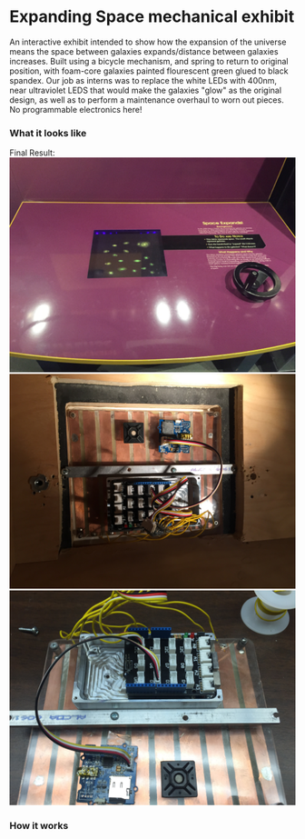 # Expanding Space mechanical exhibit
An interactive exhibit intended to show how the expansion of the universe means the space between galaxies expands/distance between galaxies increases. Built using a bicycle mechanism, and spring to return to original position, with foam-core galaxies painted flourescent green glued to black spandex. Our job as interns was to replace the white LEDs with 400nm, near ultraviolet LEDS that would make the galaxies "glow" as the original design, as well as to perform a maintenance overhaul to worn out pieces. No programmable electronics here!

### What it looks like
Final Result:
![online](https://github.com/pjoneja/Portfolio/blob/master/Expanding%20Space/IMG_0948.jpg)
![online](https://github.com/pjoneja/Portfolio/blob/master/Capacitive%20Touch%20Piano/IMG_0866.JPG)
![online](https://github.com/pjoneja/Portfolio/blob/master/Capacitive%20Touch%20Piano/IMG_0869.JPG)

### How it works

